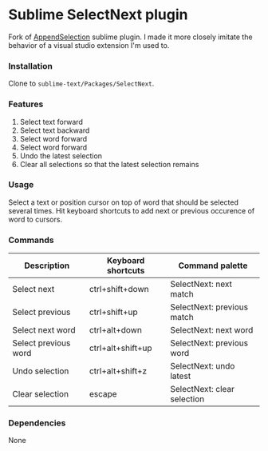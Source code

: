 # Sublime SelectNext plugin

Fork of [AppendSelection](https://github.com/shagabutdinov/sublime-append-selection.git) sublime plugin. I made it more closely imitate the behavior of a visual studio extension I'm used to.


### Installation

Clone to `sublime-text/Packages/SelectNext`.


### Features

1. Select text forward
2. Select text backward
3. Select word forward
4. Select word forward
5. Undo the latest selection
6. Clear all selections so that the latest selection remains


### Usage

Select a text or position cursor on top of word that should be selected several times. Hit keyboard shortcuts to add next or previous occurence of word to cursors.


### Commands

| Description          | Keyboard shortcuts | Command palette             |
|----------------------|--------------------|-----------------------------|
| Select next          | ctrl+shift+down    | SelectNext: next match      |
| Select previous      | ctrl+shift+up      | SelectNext: previous match  |
| Select next word     | ctrl+alt+down      | SelectNext: next word       |
| Select previous word | ctrl+alt+shift+up  | SelectNext: previous word   |
| Undo selection       | ctrl+alt+shift+z   | SelectNext: undo latest     |
| Clear selection      | escape             | SelectNext: clear selection |


### Dependencies

None